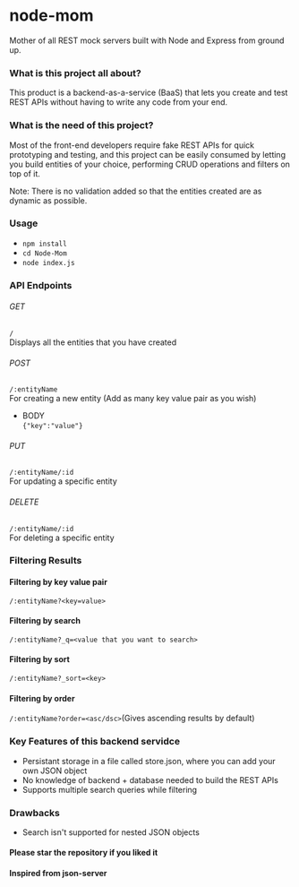 # node-mom

Mother of all REST mock servers built with Node and Express from ground up.

### What is this project all about?
This product is a backend-as-a-service (BaaS) that lets you create and test REST APIs without having to write any code from your end.

### What is the need of this project?
Most of the front-end developers require fake REST APIs for quick prototyping and testing, and this project can be easily consumed by letting you build entities of your choice, performing CRUD operations and filters on top of it.

Note: There is no validation added so that the entities created are as dynamic as possible.

### Usage
- ``npm install``
- ``cd Node-Mom``
- ``node index.js``

### API Endpoints

###### GET<br>
``/``<br>
Displays all the entities that you have created

###### POST<br>
``/:entityName``<br>
For creating a new entity (Add as many key value pair as you wish)<br>
- BODY<br>
``{"key":"value"}``

###### PUT<br>
``/:entityName/:id``<br>
For updating a specific entity

###### DELETE<br>
``/:entityName/:id``<br>
For deleting a specific entity

### Filtering Results

#### Filtering by key value pair
``/:entityName?<key=value>``

#### Filtering by search
``/:entityName?_q=<value that you want to search>``

#### Filtering by sort
``/:entityName?_sort=<key>`` 

#### Filtering by order
``/:entityName?order=<asc/dsc>``(Gives ascending results by default)

### Key Features of this backend servidce
- Persistant storage in a file called store.json, where you can add your own JSON object
- No knowledge of backend + database needed to build the REST APIs
- Supports multiple search queries while filtering

### Drawbacks
- Search isn't supported for nested JSON objects

#### Please star the repository if you liked it
#### Inspired from json-server

